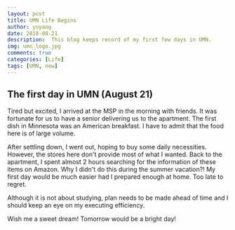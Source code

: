 ```yaml
---
layout: post
title: UMN Life Begins
author: yuyang
date: 2018-08-21
description:  This blog keeps record of my first few days in UMN.
img: umn_logo.jpg
comments: true
categories: [Life]
tags: [UMN, new]
---
```


## The first day in UMN (August 21)

Tired but excited, I arrived at the MSP in the morning with friends. It was fortunate for us to have a senior delivering us to the apartment. The first dish in Minnesota was an American breakfast. I have to admit that the food here is of large volume.

After settling down, I went out, hoping to buy some daily necessities. However, the stores here don't provide most of what I wanted. Back to the apartment, I spent almost 2 hours searching for the information of these items on Amazon. Why I didn't do this during the summer vacation?! My first day would be much easier had I prepared enough at home. Too late to regret.

Although it is not about studying, plan needs to be made ahead of time and I should keep an eye on my executing efficiency.

Wish me a sweet dream! Tomorrow would be a bright day!
